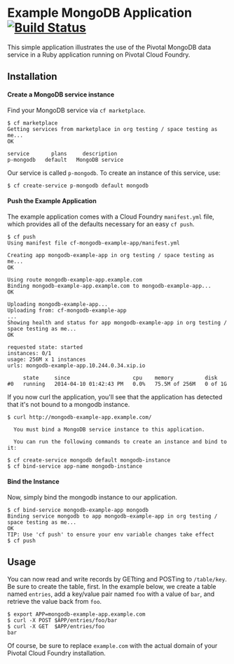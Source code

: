 # Example MongoDB Application [![Build Status](https://travis-ci.org/pivotal-cf/cf-mongodb-example-app.svg)](https://travis-ci.org/pivotal-cf/cf-mongodb-example-app)

This simple application illustrates the use of the Pivotal MongoDB data service in a Ruby application running on Pivotal Cloud Foundry.

## Installation

#### Create a MongoDB service instance

Find your MongoDB service via `cf marketplace`.

```
$ cf marketplace
Getting services from marketplace in org testing / space testing as me...
OK

service       plans     description
p-mongodb   default   MongoDB service
```

Our service is called `p-mongodb`.  To create an instance of this service, use:

```
$ cf create-service p-mongodb default mongodb
```

#### Push the Example Application

The example application comes with a Cloud Foundry `manifest.yml` file, which provides all of the defaults necessary for an easy `cf push`.

```
$ cf push
Using manifest file cf-mongodb-example-app/manifest.yml

Creating app mongodb-example-app in org testing / space testing as me...
OK

Using route mongodb-example-app.example.com
Binding mongodb-example-app.example.com to mongodb-example-app...
OK

Uploading mongodb-example-app...
Uploading from: cf-mongodb-example-app
...
Showing health and status for app mongodb-example-app in org testing / space testing as me...
OK

requested state: started
instances: 0/1
usage: 256M x 1 instances
urls: mongodb-example-app.10.244.0.34.xip.io

     state     since                    cpu    memory          disk
#0   running   2014-04-10 01:42:43 PM   0.0%   75.5M of 256M   0 of 1G
```

If you now curl the application, you'll see that the application has detected that it's not bound to a mongodb instance.

```
$ curl http://mongodb-example-app.example.com/

  You must bind a MongoDB service instance to this application.

  You can run the following commands to create an instance and bind to it:

$ cf create-service mongodb default mongodb-instance
$ cf bind-service app-name mongodb-instance
```

#### Bind the Instance

Now, simply bind the mongodb instance to our application.

```
$ cf bind-service mongodb-example-app mongodb
Binding service mongodb to app mongodb-example-app in org testing / space testing as me...
OK
TIP: Use 'cf push' to ensure your env variable changes take effect
$ cf push
```

## Usage

You can now read and write records by GETting and POSTing to `/table/key`.  Be sure to create the table, first.  In the example below, we create a table named `entries`, add a key/value pair named `foo` with a value of `bar`, and retrieve the value back from `foo`.

```
$ export APP=mongodb-example-app.example.com
$ curl -X POST $APP/entries/foo/bar
$ curl -X GET  $APP/entries/foo
bar
```

Of course, be sure to replace `example.com` with the actual domain of your Pivotal Cloud Foundry installation.

